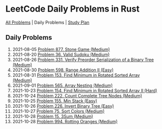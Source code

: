 LeetCode Daily Problems in Rust
===============================

[All Problems](README.md) | Daily Problems | [Study Plan](STUDY_PLAN.md)

Daily Problems
--------------

1. 2021-08-05 [Problem 877. Stone Game (Medium)](problem_0877/)
2. 2021-08-20 [Problem 36. Valid Sudoku (Medium)](problem_0036/)
3. 2021-08-26 [Problem 331. Verify Preorder Serialization of a Binary Tree (Medium)](problem_0331/)
4. 2021-08-30 [Problem 598. Range Addition II (Easy)](problem_0598/)
5. 2021-08-31 [Problem 153. Find Minimum in Rotated Sorted Array (Medium)](problem_0153/)
6. 2021-09-01 [Problem 565. Array Nesting (Medium)](problem_0565/)
7. 2021-10-23 [Problem 154. Find Minimum in Rotated Sorted Array II (Hard)](problem_0154/)
8. 2021-10-24 [Problem 222. Count Complete Tree Nodes (Medium)](problem_0222/)
9. 2021-10-25 [Problem 155. Min Stack (Easy)](problem_0155/)
10. 2021-10-26 [Problem 226. Invert Binary Tree (Easy)](problem_0226/)
11. 2021-10-27 [Problem 75. Sort Colors (Medium)](problem_0075/)
12. 2021-10-28 [Problem 15. 3Sum (Medium)](problem_0015/)
13. 2021-10-28 [Problem 994. Rotting Oranges (Medium)](problem_0994/)
